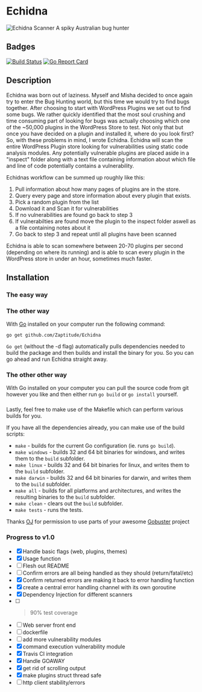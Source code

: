 # Echidna
![Echidna Scanner](https://github.com/Zaptitude/Echidna/tree/master/assets/echidnascan.PNG "Echidna")
A spiky Australian bug hunter

## Badges

[![Build Status](https://travis-ci.com/Zaptitude/Echidna.svg?token=NoU3HERSYrpoemd6GHGs&branch=master)](https://travis-ci.com/Zaptitude/Echidna)
[![Go Report Card](https://goreportcard.com/badge/github.com/Zaptitude/Echidna)](https://goreportcard.com/report/github.com/Zaptitude/Echidna)


## Description

Echidna was born out of laziness. Myself and Misha decided to once again try to enter the Bug Hunting world, but this time we would try to find bugs together. After choosing to start with WordPress Plugins we set out to find some bugs.
We rather quickly identified that the most soul crushing and time consuming part of looking for bugs was actually choosing which one of the ~50,000 plugins in the WordPress Store to test. Not only that but once you have decided on a plugin and installed it, where do you look first?
So, with these problems in mind, I wrote Echidna. Echidna will scan the entire WordPress Plugin store looking for vulnerabilities using static code analysis modules. Any potentially vulnerable plugins are placed aside in a "inspect" folder along with a text file containing information about which file and line of code potentially contains a vulnerability.

Echidnas workflow can be summed up roughly like this:

1. Pull information about how many pages of plugins are in the store.
2. Query every page and store information about every plugin that exists.
3. Pick a random plugin from the list
4. Download it and Scan it for vulnerabilities
5. If no vulnerabilities are found go back to step 3
6. If vulnerabilties are found move the plugin to the inspect folder aswell as a file containing notes about it
7. Go back to step 3 and repeat until all plugins have been scanned


Echidna is able to scan somewhere between 20-70 plugins per second (depending on where its running) and is able to scan every plugin in the WordPress store in under an hour, sometimes much faster.


## Installation

### The easy way

<Put something in here about pre built binaries>

### The other way

With [Go](https://golang.org/dl/) installed on your computer run the following command:

```go get github.com/Zaptitude/Echidna```

`Go get` (without the -d flag) automatically pulls dependencies needed to build the package and then builds and install the binary for you. So you can go ahead and run Echidna straight away.

### The other other way

With Go installed on your computer you can pull the source code from git however you like and then either run `go build` or `go install` yourself.

### 
Lastly, feel free to make use of the Makefile which can perform various builds for you.

If you have all the dependencies already, you can make use of the build scripts:

* `make` - builds for the current Go configuration (ie. runs `go build`).
* `make windows` - builds 32 and 64 bit binaries for windows, and writes them to the `build` subfolder.
* `make linux` - builds 32 and 64 bit binaries for linux, and writes them to the `build` subfolder.
* `make darwin` - builds 32 and 64 bit binaries for darwin, and writes them to the `build` subfolder.
* `make all` - builds for all platforms and architectures, and writes the resulting binaries to the `build` subfolder.
* `make clean` - clears out the `build` subfolder.
* `make tests` - runs the tests.

Thanks [OJ](https://twitter.com/TheColonial) for permission to use parts of your awesome [Gobuster](https://twitter.com/TheColonial) project

### Progress to v1.0

- [x] Handle basic flags (web, plugins, themes)
- [x] Usage function
- [ ] Flesh out README
- [ ] Confirm errors are all being handled as they should (return/fatal/etc)
- [x] Confirm returned errors are making it back to error handling function
- [x] create a central error handling channel with its own goroutine
- [x] Dependency Injection for different scanners
- [ ] > 90% test coverage
- [ ] Web server front end
- [ ] dockerfile
- [ ] add more vulnerability modules
- [X] command execution vulnerability module
- [x] Travis CI integration
- [x] Handle GOAWAY
- [x] get rid of scrolling output
- [x] make plugins struct thread safe
- [ ] http client stability/errors 